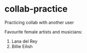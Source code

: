# collab-practice
Practicing collab with another user

Favourite female artists and musicians:
1. Lana del Rey
2. Billie Eilish
